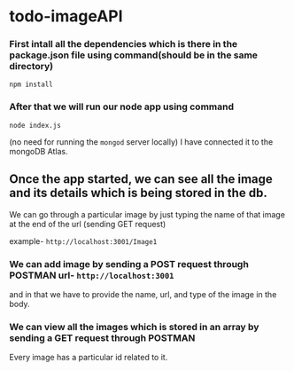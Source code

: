# todo-imageAPI

### First intall all the dependencies which is there in the package.json file using command(should be in the same directory)
```
npm install
```
### After that we will run our node app using command
```
node index.js
```
(no need for running the ``` mongod ``` server locally) 
I have connected it to the mongoDB Atlas.

## Once the app started, we can see all the image and its details which is being stored in the db.

We can go through a particular image by just typing the name of that image at the end of the url (sending GET request)

example- ``` http://localhost:3001/Image1 ```

### We can add image by sending a POST request through **POSTMAN** url- ```http://localhost:3001```
and in that we have to provide the name, url, and type of the image in the body.

### We can view all the images which is stored in an array by sending a GET request through POSTMAN
Every image has a particular id related to it.
